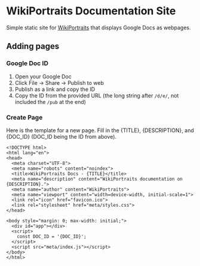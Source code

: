 # WikiPortraits Documentation Site

Simple static site for [WikiPortraits](https://www.wikiportraits.org/)
that displays Google Docs as webpages.

## Adding pages
### Google Doc ID
1. Open your Google Doc
2. Click File → Share → Publish to web
3. Publish as a link and copy the ID
4. Copy the ID from the provided URL (the long string after `/d/e/`, not included the `/pub` at the end)
### Create Page
Here is the template for a new page. Fill in the {TITLE}, {DESCRIPTION}, and {DOC_ID} (DOC_ID being the ID from above).

```
<!DOCTYPE html>
<html lang="en">
<head>
  <meta charset="UTF-8">
  <meta name="robots" content="noindex">
  <title>WikiPortraits Docs - {TITLE}</title>
  <meta name="description" content="WikiPortraits documentation on {DESCRIPTION}.">
  <meta name="author" content="WikiPortraits">
  <meta name="viewport" content="width=device-width, initial-scale=1">
  <link rel="icon" href="favicon.ico">
  <link rel="stylesheet" href="meta/styles.css">
</head>

<body style="margin: 0; max-width: initial;">
  <div id="app"></div>
  <script>
    const DOC_ID = '{DOC_ID}';
  </script>
  <script src="meta/index.js"></script>
</body>
</html>
```
